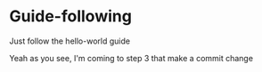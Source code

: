 # Guide-following
Just follow the hello-world guide

Yeah as you see, I'm coming to step 3 that make a commit change
